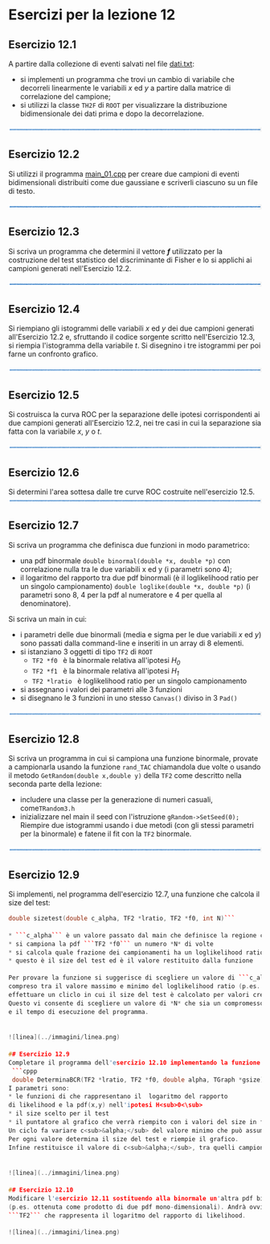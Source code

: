 # Esercizi per la lezione 12

## Esercizio 12.1

A partire dalla collezione di eventi salvati nel file [dati.txt](programmi/dati.txt):
  * si implementi un programma che trovi un cambio di variabile che decorreli linearmente le variabili *x* ed *y*
    a partire dalla matrice di correlazione del campione;
  * si utilizzi la classe ```TH2F``` di ```ROOT``` per visualizzare la distribuzione bidimensionale
    dei dati prima e dopo la decorrelazione.

![linea](../immagini/linea.png)

## Esercizio 12.2 

Si utilizzi il programma [main_01.cpp](programmi/main_01.cpp) per creare due campioni 
di eventi bidimensionali distribuiti come due gaussiane 
e scriverli ciascuno su un file di testo.

![linea](../immagini/linea.png)

## Esercizio 12.3

Si scriva un programma che determini il vettore ***f*** utilizzato per la costruzione del test statistico
del discriminante di Fisher e lo si applichi ai campioni generati nell'Esercizio 12.2.
 
![linea](../immagini/linea.png)

## Esercizio 12.4

Si riempiano gli istogrammi delle variabili *x* ed *y* dei due campioni generati all'Esercizio 12.2 e,
sfruttando il codice sorgente scritto nell'Esercizio 12.3, si riempia l'istogramma della variabile *t*.
Si disegnino i tre istogrammi per poi farne un confronto grafico.

![linea](../immagini/linea.png)

## Esercizio 12.5

Si costruisca la curva ROC per la separazione delle ipotesi corrispondenti ai due campioni generati all'Esercizio 12.2,
nei tre casi in cui la separazione sia fatta con la variabile *x*, *y* o *t*.

![linea](../immagini/linea.png)

## Esercizio 12.6

Si determini l'area sottesa dalle tre curve ROC costruite nell'esercizio 12.5.
![linea](../immagini/linea.png)





## Esercizio 12.7

Si scriva un programma che definisca due funzioni in modo parametrico:
* una pdf binormale ```double binormal(double *x, double *p)``` 
con correlazione nulla tra le  due variabili x ed y (i parametri sono 4);
* il logaritmo del rapporto tra due pdf binormali (è il loglikelihood ratio per un singolo campionamento) 
```double loglike(double *x, double *p)``` (i parametri sono 8, 4 per la pdf al numeratore e 4 per quella al denominatore).

Si scriva un main in cui:
* i parametri delle due binormali (media e sigma per le due variabili *x* ed *y*)
sono passati dalla command-line e inseriti in un array di 8 elementi.
* si istanziano 3 oggetti di tipo ```TF2``` di ```ROOT```
   * ```TF2 *f0 ``` è la binormale relativa all'ipotesi *H<sub>0</sub>* 
   * ```TF2 *f1 ``` è la binormale relativa all'ipotesi *H<sub>1</sub>* 
   * ```TF2 *lratio ``` è loglikelihood ratio per un singolo campionamento 
* si assegnano i valori dei parametri alle 3 funzioni   
* si disegnano le 3 funzioni in uno stesso ```Canvas()``` diviso in 3 ```Pad()```

![linea](../immagini/linea.png)  
  
## Esercizio 12.8
    
Si scriva un programma in cui si campiona una funzione binormale, provate a campionarla usando 
la funzione ```rand_TAC``` chiamandola due volte o usando il metodo ```GetRandom(double x,double y)``` della ```TF2``` 
come descritto nella seconda parte della lezione:
* includere una classe per la generazione di numeri casuali, come```TRandom3.h```
* inizializzare nel main il seed con l'istruzione ```gRandom->SetSeed(0); ```
Riempire due istogrammi usando i due metodi (con gli stessi parametri per la binormale) e 
fatene il fit con la ```TF2``` binormale.

![linea](../immagini/linea.png)  
   
  
## Esercizio 12.9

Si implementi, nel programma dell'esercizio 12.7, una funzione che calcola il size del test:
```cpp
double sizetest(double c_alpha, TF2 *lratio, TF2 *f0, int N)```

* ```c_alpha``` è un valore passato dal main che definisce la regione critica
* si campiona la pdf ```TF2 *f0``` un numero *N* di volte 
* si calcola quale frazione dei campionamenti ha un loglikelihood ratio inferiore a ```c_alpha```
* questo è il size del test ed è il valore restituito dalla funzione

Per provare la funzione si suggerisce di scegliere un valore di ```c_alpha```  nel range 
compreso tra il valore massimo e minimo del loglikelihood ratio (p.es. a metà del range) ed 
effettuare un cliclo in cui il size del test è calcolato per valori crescenti di *N* e stampato a schermo (o inserito in un grafico).
Questo vi consente di scegliere un valore di *N* che sia un compromesso tra la precisione della stima del size
e il tempo di esecuzione del programma.


![linea](../immagini/linea.png)

## Esercizio 12.9
Completare il programma dell'esercizio 12.10 implementando la funzione che determina la BCR
 ```cppp
 double DeterminaBCR(TF2 *lratio, TF2 *f0, double alpha, TGraph *gsize)```
I parametri sono: 
* le funzioni di che rappresentano il  logaritmo del rapporto 
di likelihood e la pdf(x,y) nell'ipotesi H<sub>0<\sub>
* il size scelto per il test
* il puntatore al grafico che verrà riempito con i valori del size in funzione di c<sub>&alpha;</sub>   
Un ciclo fa variare c<sub>&alpha;</sub> del valore minimo che può assumere al valore massimo, incrementandolo con passo costante. 
Per ogni valore determina il size del test e riempie il grafico.
Infine restituisce il valore di c<sub>&alpha;</sub>, tra quelli campionati, che ha un size prossimo al valore desiderato.


![linea](../immagini/linea.png)

## Esercizio 12.10
Modificare l'esercizio 12.11 sostituendo alla binormale un'altra pdf bidimensionale 
(p.es. ottenuta come prodotto di due pdf mono-dimensionali). Andrà ovviamente modificata anche la
```TF2``` che rappresenta il logaritmo del rapporto di likelihood.   

![linea](../immagini/linea.png)
